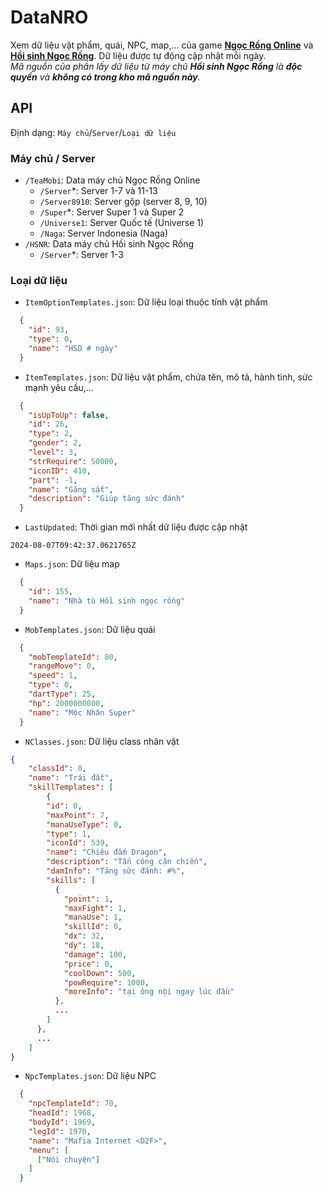 # DataNRO
Xem dữ liệu vật phẩm, quái, NPC, map,... của game [**Ngọc Rồng Online**](http://ngocrongonline.com/) và [**Hồi sinh Ngọc Rồng**](https://hoisinhngocrong.com/). Dữ liệu được tự động cập nhật mỗi ngày.
<br>*Mã nguồn của phần lấy dữ liệu từ máy chủ **Hồi sinh Ngọc Rồng** là **độc quyền** và **không có trong kho mã nguồn này**.*
## API
Định dạng: `Máy chủ`/`Server`/`Loại dữ liệu`
### Máy chủ / Server
- `/TeaMobi`: Data máy chủ Ngọc Rồng Online
  + `/Server`*: Server 1-7 và 11-13
  + `/Server8910`: Server gộp (server 8, 9, 10)
  + `/Super`*: Server Super 1 và Super 2
  + `/Universe1`: Server Quốc tế (Universe 1)
  + `/Naga`: Server Indonesia (Naga)
- `/HSNR`: Data máy chủ Hồi sinh Ngọc Rồng
  + `/Server`*: Server 1-3
### Loại dữ liệu
- `ItemOptionTemplates.json`: Dữ liệu loại thuộc tính vật phẩm
```json
  {
    "id": 93,
    "type": 0,
    "name": "HSD # ngày"
  }
```
- `ItemTemplates.json`: Dữ liệu vật phẩm, chứa tên, mô tả, hành tinh, sức mạnh yêu cầu,...
```json
  {
    "isUpToUp": false,
    "id": 26,
    "type": 2,
    "gender": 2,
    "level": 3,
    "strRequire": 50000,
    "iconID": 410,
    "part": -1,
    "name": "Găng sắt",
    "description": "Giúp tăng sức đánh"
  }
```
- `LastUpdated`: Thời gian mới nhất dữ liệu được cập nhật
```
2024-08-07T09:42:37.0621765Z
```
- `Maps.json`: Dữ liệu map
```json
  {
    "id": 155,
    "name": "Nhà tù Hồi sinh ngọc rồng"
  }
```
- `MobTemplates.json`: Dữ liệu quái
```json
  {
    "mobTemplateId": 80,
    "rangeMove": 0,
    "speed": 1,
    "type": 0,
    "dartType": 25,
    "hp": 2000000000,
    "name": "Mộc Nhân Super"
  }
```
- `NClasses.json`: Dữ liệu class nhân vật
```json
{
    "classId": 0,
    "name": "Trái đất",
    "skillTemplates": [
        {
        "id": 0,
        "maxPoint": 7,
        "manaUseType": 0,
        "type": 1,
        "iconId": 539,
        "name": "Chiêu đấm Dragon",
        "description": "Tấn công cận chiến",
        "damInfo": "Tăng sức đánh: #%",
        "skills": [
          {
            "point": 1,
            "maxFight": 1,
            "manaUse": 1,
            "skillId": 0,
            "dx": 32,
            "dy": 18,
            "damage": 100,
            "price": 0,
            "coolDown": 500,
            "powRequire": 1000,
            "moreInfo": "tại ông nội ngay lúc đầu"
          },
          ...
        ]
      },
      ...
    ]
}
```
- `NpcTemplates.json`: Dữ liệu NPC
```json
  {
    "npcTemplateId": 70,
    "headId": 1968,
    "bodyId": 1969,
    "legId": 1970,
    "name": "Mafia Internet <D2F>",
    "menu": [
      ["Nói chuyện"]
    ]
  }
```